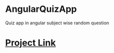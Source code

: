 # AngularQuizApp

Quiz app in angular 
subject wise random question

</hr>
<h1><a href="https://gauravkulwal.github.io/quizDo/">Project Link</a></h1>
</hr>
